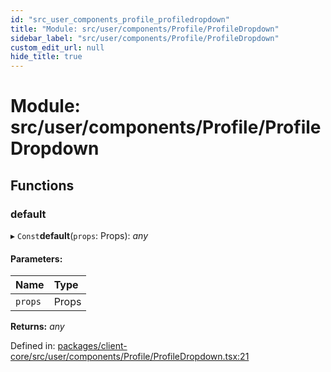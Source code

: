 ```yaml
---
id: "src_user_components_profile_profiledropdown"
title: "Module: src/user/components/Profile/ProfileDropdown"
sidebar_label: "src/user/components/Profile/ProfileDropdown"
custom_edit_url: null
hide_title: true
---
```


# Module: src/user/components/Profile/ProfileDropdown

## Functions

### default

▸ `Const`**default**(`props`: Props): *any*

#### Parameters:

Name | Type |
:------ | :------ |
`props` | Props |

**Returns:** *any*

Defined in: [packages/client-core/src/user/components/Profile/ProfileDropdown.tsx:21](https://github.com/xr3ngine/xr3ngine/blob/65dfcf39a/packages/client-core/src/user/components/Profile/ProfileDropdown.tsx#L21)
